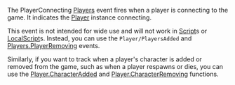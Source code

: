 The PlayerConnecting [Players](https://developer.roblox.com/en-us/api-reference/class/Players) event fires when a player is connecting to the game. It indicates the [Player](https://developer.roblox.com/en-us/api-reference/class/Player) instance connecting.

This event is not intended for wide use and will not work in [Script](https://developer.roblox.com/en-us/api-reference/class/Script)s or [LocalScript](https://developer.roblox.com/en-us/api-reference/class/LocalScript)s. Instead, you can use the `Player/PlayersAdded` and [Players.PlayerRemoving](https://developer.roblox.com/en-us/api-reference/event/Players/PlayerRemoving) events.

Similarly, if you want to track when a player's character is added or removed from the game, such as when a player respawns or dies, you can use the [Player.CharacterAdded](https://developer.roblox.com/en-us/api-reference/event/Player/CharacterAdded) and [Player.CharacterRemoving](https://developer.roblox.com/en-us/api-reference/event/Player/CharacterRemoving) functions.
